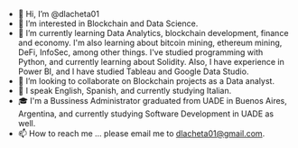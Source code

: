 - 👋 Hi, I’m @dlacheta01
- 👀 I’m interested in Blockchain and Data Science.
- 🌱 I’m currently learning Data Analytics, blockchain development, finance and economy. I'm also learning about bitcoin mining, ethereum mining, DeFi, InfoSec, among other things. I've studied programming with Python, and currently learning about Solidity. Also, I have experience in Power BI, and I have studied Tableau and Google Data Studio. 
- 💞️ I’m looking to collaborate on Blockchain projects as a Data analyst.  
- 👅 I speak English, Spanish, and currently studying Italian. 
- 🎓 I'm a Bussiness Administrator graduated from UADE in Buenos Aires, Argentina, and currently studying Software Development in UADE as well.  
- 📫 How to reach me ... please email me to dlacheta01@gmail.com.

<!---
dlacheta01/dlacheta01 is a ✨ special ✨ repository because its `README.md` (this file) appears on your GitHub profile.
You can click the Preview link to take a look at your changes.
--->
